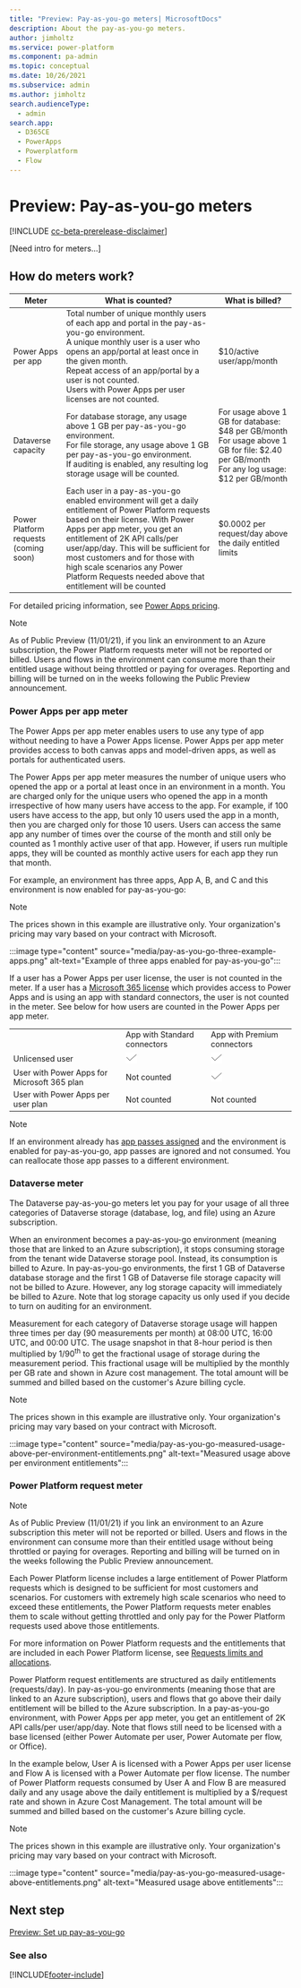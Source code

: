 ```yaml
---
title: "Preview: Pay-as-you-go meters| MicrosoftDocs"
description: About the pay-as-you-go meters.
author: jimholtz
ms.service: power-platform
ms.component: pa-admin
ms.topic: conceptual
ms.date: 10/26/2021
ms.subservice: admin
ms.author: jimholtz 
search.audienceType: 
  - admin
search.app:
  - D365CE
  - PowerApps
  - Powerplatform
  - Flow
---
```

# Preview: Pay-as-you-go meters

[!INCLUDE [cc-beta-prerelease-disclaimer](../includes/cc-beta-prerelease-disclaimer.md)]

[Need intro for meters...]

## How do meters work?

| **Meter** | **What is counted?** | **What is billed?** |
|------|--------|--------|
| Power Apps per app | Total number of unique monthly users of each app and portal in the pay-as-you-go environment.</br>A unique monthly user is a user who opens an app/portal at least once in the given month.</br>Repeat access of an app/portal by a user is not counted.</br>Users with Power Apps per user licenses are not counted. | $10/active user/app/month |
| Dataverse capacity | For database storage, any usage above 1 GB per pay-as-you-go environment.</br>For file storage, any usage above 1 GB per pay-as-you-go environment.</br>If auditing is enabled, any resulting log storage usage will be counted. | For usage above 1 GB for database: $48 per GB/month</br>For usage above 1 GB for file: $2.40 per GB/month</br>For any log usage: $12 per GB/month |
| Power Platform requests (coming soon) | Each user in a pay-as-you-go enabled environment will get a daily entitlement of Power Platform requests based on their license. With Power Apps per app meter, you get an entitlement of 2K API calls/per user/app/day. This will be sufficient for most customers and for those with high scale scenarios any Power Platform Requests needed above that entitlement will be counted | $0.0002 per request/day above the daily entitled limits |

For detailed pricing information, see [Power Apps pricing](https://powerapps.microsoft.com/pricing/).

> [!NOTE]
> As of Public Preview (11/01/21), if you link an environment to an Azure subscription, the Power Platform requests meter will not be reported or billed. Users and flows in the environment can consume more than their entitled usage without being throttled or paying for overages. Reporting and billing will be turned on in the weeks following the Public Preview announcement.

### Power Apps per app meter 

The Power Apps per app meter enables users to use any type of app without needing to have a Power Apps license. Power Apps per app meter provides access to both canvas apps and model-driven apps, as well as portals for authenticated users.

The Power Apps per app meter measures the number of unique users who opened the app or a portal at least once in an environment in a month. You are charged only for the unique users who opened the app in a month irrespective of how many users have access to the app. For example, if 100 users have access to the app, but only 10 users used the app in a month, then you are charged only for those 10 users. Users can access the same app any number of times over the course of the month and still only be counted as 1 monthly active user of that app. However, if users run multiple apps, they will be counted as monthly active users for each app they run that month.

For example, an environment has three apps, App A, B, and C and this environment is now enabled for pay-as-you-go:

> [!NOTE]
> The prices shown in this example are illustrative only. Your organization's pricing may vary based on your contract with Microsoft.

:::image type="content" source="media/pay-as-you-go-three-example-apps.png" alt-text="Example of three apps enabled for pay-as-you-go":::

If a user has a Power Apps per user license, the user is not counted in the meter. If a user has a [Microsoft 365 license](pricing-billing-skus.md#power-appspower-automate-for-microsoft-365) which provides access to Power Apps and is using an app with standard connectors, the user is not counted in the meter. See below for how users are counted in the Power Apps per app meter. 

|    |    |     |
|----|------|-------|
|  | App with Standard connectors    | App with Premium connectors    |
| Unlicensed user   | ![Checkmark outline](media/checkmark.png) | ![Checkmark outline](media/checkmark.png) |
| User with Power Apps for Microsoft 365 plan | Not counted    | ![Checkmark outline](media/checkmark.png) |
| User with Power Apps per user plan          | Not counted     | Not counted    |

> [!NOTE]
> If an environment already has [app passes assigned](about-powerapps-perapp.md) and the environment is enabled for pay-as-you-go, app passes are ignored and not consumed. You can reallocate those app passes to a different environment. 

### Dataverse meter

The Dataverse pay-as-you-go meters let you pay for your usage of all three categories of Dataverse storage (database, log, and file) using an Azure subscription.

When an environment becomes a pay-as-you-go environment (meaning those that are linked to an Azure subscription), it stops consuming storage from the tenant wide Dataverse storage pool. Instead, its consumption is billed to Azure. In pay-as-you-go environments, the first 1 GB of Dataverse database storage and the first 1 GB of Dataverse file storage capacity will not be billed to Azure. However, any log storage capacity will immediately be billed to Azure. Note that log storage capacity us only used if you decide to turn on auditing for an environment.

Measurement for each category of Dataverse storage usage will happen three times per day (90 measurements per month) at 08:00 UTC, 16:00 UTC, and 00:00 UTC. The usage snapshot in that 8-hour period is then multiplied by 1/90<sup>th</sup> to get the fractional usage of storage during the measurement period. This fractional usage will be multiplied by the monthly per GB rate and shown in Azure cost management. The total amount will be summed and billed based on the customer's Azure billing cycle.

> [!NOTE]
> The prices shown in this example are illustrative only. Your organization's pricing may vary based on your contract with Microsoft.

:::image type="content" source="media/pay-as-you-go-measured-usage-above-per-environment-entitlements.png" alt-text="Measured usage above per environment entitlements":::

### Power Platform request meter

> [!NOTE]
> As of Public Preview (11/01/21) if you link an environment to an Azure subscription this meter will not be reported or billed. Users and flows in the environment can consume more than their entitled usage without being throttled or paying for overages. Reporting and billing will be turned on in the weeks following the Public Preview announcement.

Each Power Platform license includes a large entitlement of Power Platform requests which is designed to be sufficient for most customers and scenarios. For customers with extremely high scale scenarios who need to exceed these entitlements, the Power Platform requests meter enables them to scale without getting throttled and only pay for the Power Platform requests used above those entitlements.

For more information on Power Platform requests and the entitlements that are included in each Power Platform license, see  [Requests limits and allocations](api-request-limits-allocations.md).

Power Platform request entitlements are structured as daily entitlements (requests/day). In pay-as-you-go environments (meaning those that are linked to an Azure subscription), users and flows that go above their daily entitlement will be billed to the Azure subscription. In a pay-as-you-go environment, with Power Apps per app meter, you get an entitlement of 2K API calls/per user/app/day. Note that flows still need to be licensed with a base licensed (either Power Automate per user, Power Automate per flow, or Office).

In the example below, User A is licensed with a Power Apps per user license and Flow A is licensed with a Power Automate per flow license. The number of Power Platform requests consumed by User A and Flow B are measured daily and any usage above the daily entitlement is multiplied by a $/request rate and shown in Azure Cost Management. The total amount will be summed and billed based on the customer's Azure billing cycle.

> [!NOTE]
> The prices shown in this example are illustrative only. Your organization's pricing may vary based on your contract with Microsoft.

:::image type="content" source="media/pay-as-you-go-measured-usage-above-entitlements.png" alt-text="Measured usage above entitlements":::


## Next step

[Preview: Set up pay-as-you-go](pay-as-you-go-set-up.md)


### See also  





[!INCLUDE[footer-include](../includes/footer-banner.md)]
